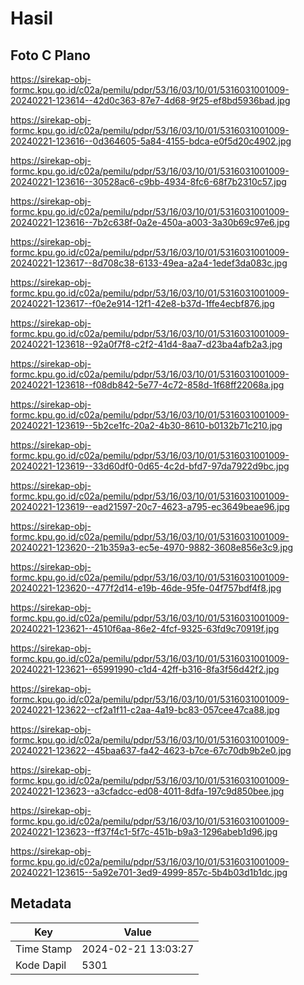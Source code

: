 # Hasil

## Foto C Plano

https://sirekap-obj-formc.kpu.go.id/c02a/pemilu/pdpr/53/16/03/10/01/5316031001009-20240221-123614--42d0c363-87e7-4d68-9f25-ef8bd5936bad.jpg

https://sirekap-obj-formc.kpu.go.id/c02a/pemilu/pdpr/53/16/03/10/01/5316031001009-20240221-123616--0d364605-5a84-4155-bdca-e0f5d20c4902.jpg

https://sirekap-obj-formc.kpu.go.id/c02a/pemilu/pdpr/53/16/03/10/01/5316031001009-20240221-123616--30528ac6-c9bb-4934-8fc6-68f7b2310c57.jpg

https://sirekap-obj-formc.kpu.go.id/c02a/pemilu/pdpr/53/16/03/10/01/5316031001009-20240221-123616--7b2c638f-0a2e-450a-a003-3a30b69c97e6.jpg

https://sirekap-obj-formc.kpu.go.id/c02a/pemilu/pdpr/53/16/03/10/01/5316031001009-20240221-123617--8d708c38-6133-49ea-a2a4-1edef3da083c.jpg

https://sirekap-obj-formc.kpu.go.id/c02a/pemilu/pdpr/53/16/03/10/01/5316031001009-20240221-123617--f0e2e914-12f1-42e8-b37d-1ffe4ecbf876.jpg

https://sirekap-obj-formc.kpu.go.id/c02a/pemilu/pdpr/53/16/03/10/01/5316031001009-20240221-123618--92a0f7f8-c2f2-41d4-8aa7-d23ba4afb2a3.jpg

https://sirekap-obj-formc.kpu.go.id/c02a/pemilu/pdpr/53/16/03/10/01/5316031001009-20240221-123618--f08db842-5e77-4c72-858d-1f68ff22068a.jpg

https://sirekap-obj-formc.kpu.go.id/c02a/pemilu/pdpr/53/16/03/10/01/5316031001009-20240221-123619--5b2ce1fc-20a2-4b30-8610-b0132b71c210.jpg

https://sirekap-obj-formc.kpu.go.id/c02a/pemilu/pdpr/53/16/03/10/01/5316031001009-20240221-123619--33d60df0-0d65-4c2d-bfd7-97da7922d9bc.jpg

https://sirekap-obj-formc.kpu.go.id/c02a/pemilu/pdpr/53/16/03/10/01/5316031001009-20240221-123619--ead21597-20c7-4623-a795-ec3649beae96.jpg

https://sirekap-obj-formc.kpu.go.id/c02a/pemilu/pdpr/53/16/03/10/01/5316031001009-20240221-123620--21b359a3-ec5e-4970-9882-3608e856e3c9.jpg

https://sirekap-obj-formc.kpu.go.id/c02a/pemilu/pdpr/53/16/03/10/01/5316031001009-20240221-123620--477f2d14-e19b-46de-95fe-04f757bdf4f8.jpg

https://sirekap-obj-formc.kpu.go.id/c02a/pemilu/pdpr/53/16/03/10/01/5316031001009-20240221-123621--4510f6aa-86e2-4fcf-9325-63fd9c70919f.jpg

https://sirekap-obj-formc.kpu.go.id/c02a/pemilu/pdpr/53/16/03/10/01/5316031001009-20240221-123621--65991990-c1d4-42ff-b316-8fa3f56d42f2.jpg

https://sirekap-obj-formc.kpu.go.id/c02a/pemilu/pdpr/53/16/03/10/01/5316031001009-20240221-123622--cf2a1f11-c2aa-4a19-bc83-057cee47ca88.jpg

https://sirekap-obj-formc.kpu.go.id/c02a/pemilu/pdpr/53/16/03/10/01/5316031001009-20240221-123622--45baa637-fa42-4623-b7ce-67c70db9b2e0.jpg

https://sirekap-obj-formc.kpu.go.id/c02a/pemilu/pdpr/53/16/03/10/01/5316031001009-20240221-123623--a3cfadcc-ed08-4011-8dfa-197c9d850bee.jpg

https://sirekap-obj-formc.kpu.go.id/c02a/pemilu/pdpr/53/16/03/10/01/5316031001009-20240221-123623--ff37f4c1-5f7c-451b-b9a3-1296abeb1d96.jpg

https://sirekap-obj-formc.kpu.go.id/c02a/pemilu/pdpr/53/16/03/10/01/5316031001009-20240221-123615--5a92e701-3ed9-4999-857c-5b4b03d1b1dc.jpg


## Metadata

| Key        | Value               |
| ---------- | ------------------- |
| Time Stamp | 2024-02-21 13:03:27 |
| Kode Dapil | 5301                |



